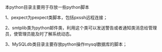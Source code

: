本python目录主要用于存放一些python脚本

1、pexpect为pexpect类脚本，包括pxssh远程连接；

2、smtplib类为python邮件类，利用这个类可以发送警告或者通知类消息给管理员，使管理员能及时了解系统动态。

3、MySQLdb类目录主要存放python操作mysql数据库的脚本；
